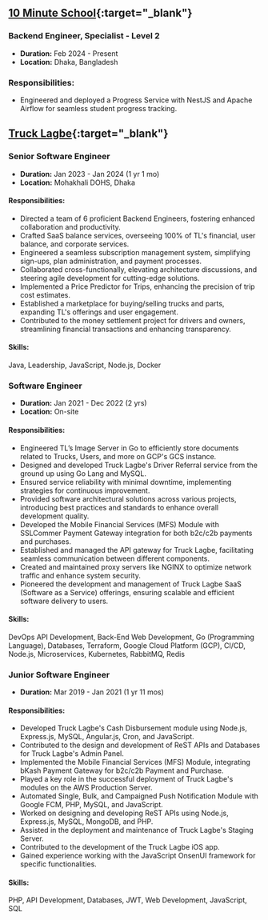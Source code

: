 <!-- ---
# don't change
type: misc

# change these
jobTitle: Senior Software Engineer
name: Masum Osman Khan
bio: false
icon: ":coffee:"
--- -->

## [10 Minute School](https://10minuteschool.com/){:target="_blank"}
### Backend Engineer, Specialist - Level 2
- **Duration:** Feb 2024 - Present
- **Location:** Dhaka, Bangladesh
  
### Responsibilities:
- Engineered and deployed a Progress Service with NestJS and Apache Airflow for seamless student progress tracking.


## [Truck Lagbe](https://trucklagbe.com/shipper){:target="_blank"}

### Senior Software Engineer
- **Duration:** Jan 2023 - Jan 2024 (1 yr 1 mo)
- **Location:** Mohakhali DOHS, Dhaka
  
#### Responsibilities:
- Directed a team of 6 proficient Backend Engineers, fostering enhanced collaboration and productivity.
- Crafted SaaS balance services, overseeing 100% of TL's financial, user balance, and corporate services.
- Engineered a seamless subscription management system, simplifying sign-ups, plan administration, and payment processes.
- Collaborated cross-functionally, elevating architecture discussions, and steering agile development for cutting-edge solutions.
- Implemented a Price Predictor for Trips, enhancing the precision of trip cost estimates.
- Established a marketplace for buying/selling trucks and parts, expanding TL's offerings and user engagement.
- Contributed to the money settlement project for drivers and owners, streamlining financial transactions and enhancing transparency.

#### Skills:
Java, Leadership, JavaScript, Node.js, Docker


### Software Engineer
- **Duration:** Jan 2021 - Dec 2022 (2 yrs)
- **Location:** On-site

#### Responsibilities:
- Engineered TL’s Image Server in Go to efficiently store documents related to Trucks, Users, and more on GCP's GCS instance.
- Designed and developed Truck Lagbe's Driver Referral service from the ground up using Go Lang and MySQL.
- Ensured service reliability with minimal downtime, implementing strategies for continuous improvement.
- Provided software architectural solutions across various projects, introducing best practices and standards to enhance overall development quality.
- Developed the Mobile Financial Services (MFS) Module with SSLCommer Payment Gateway integration for both b2c/c2b payments and purchases.
- Established and managed the API gateway for Truck Lagbe, facilitating seamless communication between different components.
- Created and maintained proxy servers like NGINX to optimize network traffic and enhance system security.
- Pioneered the development and management of Truck Lagbe SaaS (Software as a Service) offerings, ensuring scalable and efficient software delivery to users.

#### Skills:

DevOps API Development, Back-End Web Development, Go (Programming Language), Databases, Terraform, Google Cloud Platform (GCP), CI/CD, Node.js, Microservices, Kubernetes, RabbitMQ, Redis




### Junior Software Engineer
- **Duration:** Mar 2019 - Jan 2021 (1 yr 11 mos)

#### Responsibilities:
- Developed Truck Lagbe's Cash Disbursement module using Node.js, Express.js, MySQL, Angular.js, Cron, and JavaScript.
- Contributed to the design and development of ReST APIs and Databases for Truck Lagbe's Admin Panel.
- Implemented the Mobile Financial Services (MFS) Module, integrating bKash Payment Gateway for b2c/c2b Payment and Purchase.
- Played a key role in the successful deployment of Truck Lagbe's modules on the AWS Production Server.
- Automated Single, Bulk, and Campaigned Push Notification Module with Google FCM, PHP, MySQL, and JavaScript.
- Worked on designing and developing ReST APIs using Node.js, Express.js, MySQL, MongoDB, and PHP.
- Assisted in the deployment and maintenance of Truck Lagbe's Staging Server.
- Contributed to the development of the Truck Lagbe iOS app.
- Gained experience working with the JavaScript OnsenUI framework for specific functionalities.

#### Skills:

PHP, API Development, Databases, JWT, Web Development, JavaScript, SQL
